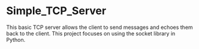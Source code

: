 # Simple_TCP_Server
This basic TCP server allows the client to send messages and echoes them back to the client. This project focuses on using the socket library in Python. 
